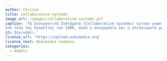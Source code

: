 ```yaml
---
author: Chriszo
title: collaborative-systems
image_url: /images/collaborative-systems.gif
caption: 'Τα Συνεργατικά Συστήματα (Collaborative Systems) έγιναν γνωστά ως επιστημονική περιοχή
στα τέλη της δεκαετίας του 1980, αλλά η συνεργασία και η επικοινωνία μέσω υπολογιστή είχε
ήδη ξεκινήσει.'
license_url: 'https://upload.wikimedia.org'
license_text: Wikimedia Commons
categories:
  - models
---
```


